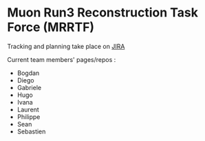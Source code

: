 # Muon Run3 Reconstruction Task Force (MRRTF)

Tracking and planning take place on [JIRA](https://alice.its.cern.ch/jira/projects/MRRTF/summary)

Current team members' pages/repos :

- Bogdan
- Diego
- Gabriele
- Hugo
- Ivana
- Laurent
- Philippe
- Sean
- Sebastien

